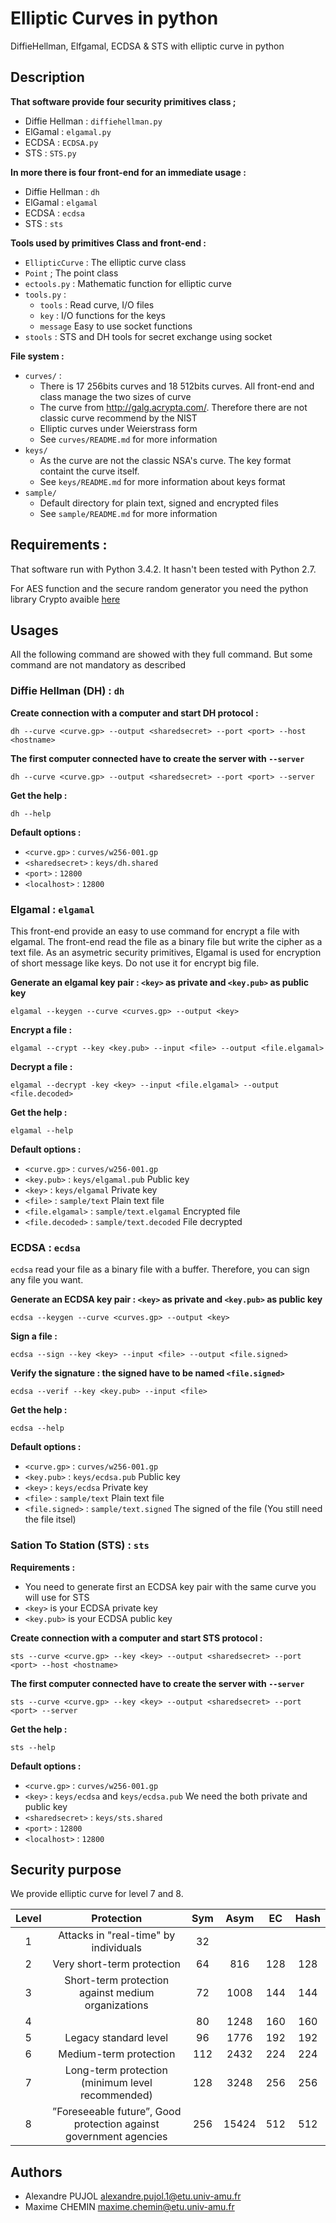 # Elliptic Curves in python

DiffieHellman, Elfgamal, ECDSA & STS with elliptic curve in python

## Description

**That software provide four security primitives class ;**
* Diffie Hellman : `diffiehellman.py`
* ElGamal : `elgamal.py`
* ECDSA : `ECDSA.py`
* STS : `STS.py`

**In more there is four front-end for an immediate usage :**
* Diffie Hellman : `dh`
* ElGamal : `elgamal`
* ECDSA : `ecdsa`
* STS : `sts`

**Tools used by primitives Class and front-end :**
* `EllipticCurve` : The elliptic curve class
* `Point` ; The point class
* `ectools.py` : Mathematic function for elliptic curve
* `tools.py` : 
  - `tools` : Read curve, I/O files
  - `key` : I/O functions for the keys
  - `message` Easy to use socket functions
* `stools` : STS and DH tools for secret exchange using socket

**File system :**
* `curves/` : 
  - There is 17 256bits curves and 18 512bits curves. All front-end and class manage the two sizes of curve
  - The curve from http://galg.acrypta.com/. Therefore there are not classic curve recommend by the NIST
  - Elliptic curves under Weierstrass form
  - See `curves/README.md` for more information
* `keys/`
  - As the curve are not the classic NSA's curve. The key format containt the curve itself.
  - See `keys/README.md` for more information about keys format
* `sample/`
  - Default directory for plain text, signed and encrypted files
  - See `sample/README.md` for more information

## Requirements :

That software run with Python 3.4.2. It hasn't been tested with Python 2.7.

For AES function and the secure random generator you need the python library Crypto avaible [here](https://pypi.python.org/pypi/pycrypto)

## Usages
All the following command are showed with they full command. But some command are not mandatory as described 

### Diffie Hellman (DH) : `dh`

**Create connection with a computer and start DH protocol :**
```
dh --curve <curve.gp> --output <sharedsecret> --port <port> --host <hostname>
```
**The first computer connected have to create the server with `--server`**
```
dh --curve <curve.gp> --output <sharedsecret> --port <port> --server
```

**Get the help :**
```
dh --help
```

**Default options :**
* `<curve.gp>` : `curves/w256-001.gp`
* `<sharedsecret>` : `keys/dh.shared`
* `<port>` : `12800`
* `<localhost>` : `12800`

### Elgamal : `elgamal`
This front-end provide an easy to use command for encrypt a file with elgamal. The front-end read the file as a binary file but write the cipher as a text file.
As an asymetric security primitives, Elgamal is used for encryption of short message like keys. Do not use it for encrypt big file.

**Generate an elgamal key pair : `<key>` as private and `<key.pub>` as public key**
```
elgamal --keygen --curve <curves.gp> --output <key>
```

**Encrypt a file :**
```
elgamal --crypt --key <key.pub> --input <file> --output <file.elgamal>
```

**Decrypt a file :**
```
elgamal --decrypt -key <key> --input <file.elgamal> --output <file.decoded>
```

**Get the help :**
```
elgamal --help
```

**Default options :**
* `<curve.gp>` : `curves/w256-001.gp`
* `<key.pub>` : `keys/elgamal.pub` Public key
* `<key>` : `keys/elgamal` Private key
* `<file>` : `sample/text` Plain text file
* `<file.elgamal>` : `sample/text.elgamal` Encrypted file
* `<file.decoded>` : `sample/text.decoded` File decrypted

### ECDSA : `ecdsa`
`ecdsa` read your file as a binary file with a buffer. Therefore, you can sign any file you want.

**Generate an ECDSA key pair : `<key>` as private and `<key.pub>` as public key**
```
ecdsa --keygen --curve <curves.gp> --output <key>
```

**Sign a file :**
```
ecdsa --sign --key <key> --input <file> --output <file.signed>
```

**Verify the signature : the signed have to be named `<file.signed>`**
```
ecdsa --verif --key <key.pub> --input <file> 
```

**Get the help :**
```
ecdsa --help
```

**Default options :**
* `<curve.gp>` : `curves/w256-001.gp`
* `<key.pub>` : `keys/ecdsa.pub` Public key
* `<key>` : `keys/ecdsa` Private key
* `<file>` : `sample/text` Plain text file
* `<file.signed>` : `sample/text.signed` The signed of the file (You still need the file itsel)

### Sation To Station (STS) : `sts`

**Requirements :**
* You need to generate first an ECDSA key pair with the same curve you will use for STS
* `<key>` is your ECDSA private key
* `<key.pub>` is your ECDSA public key 

**Create connection with a computer and start STS protocol :**
```
sts --curve <curve.gp> --key <key> --output <sharedsecret> --port <port> --host <hostname>
```
**The first computer connected have to create the server with `--server`**
```
sts --curve <curve.gp> --key <key> --output <sharedsecret> --port <port> --server
```

**Get the help :**
```
sts --help
```

**Default options :**
* `<curve.gp>` : `curves/w256-001.gp`
* `<key>` : `keys/ecdsa` and `keys/ecdsa.pub` We need the both private and public key
* `<sharedsecret>` : `keys/sts.shared`
* `<port>` : `12800`
* `<localhost>` : `12800`


## Security purpose

We provide elliptic curve for level 7 and 8.

| Level | Protection                                                        | Sym | Asym  | EC  | Hash |
|:-----:|:-----------------------------------------------------------------:|:---:|:-----:|:---:|:----:|
| 1     | Attacks in "real-time" by individuals                             | 32  |       |     |      |
| 2     | Very short-term protection                                        | 64  | 816   | 128 | 128  |
| 3     | Short-term protection against medium organizations                | 72  | 1008  | 144 | 144  |
| 4     |                                                                   | 80  | 1248  | 160 | 160  | 
| 5     | Legacy standard level                                             | 96  | 1776  | 192 | 192  |
| 6     | Medium-term protection                                            | 112 | 2432  | 224 | 224  |
| 7     | Long-term protection (minimum level recommended)                  | 128 | 3248  | 256 | 256  |
| 8     | ”Foreseeable future”, Good protection against government agencies | 256 | 15424 | 512 | 512  |


## Authors
* Alexandre PUJOL <alexandre.pujol.1@etu.univ-amu.fr>
* Maxime CHEMIN <maxime.chemin@etu.univ-amu.fr>
